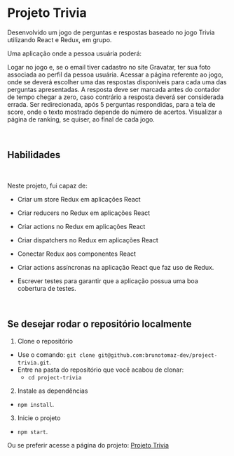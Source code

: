 # Projeto Trivia

<!-- Olá, Tryber!
Esse é apenas um arquivo inicial para o README do seu projeto.
É essencial que você preencha esse documento por conta própria, ok?
Não deixe de usar nossas dicas de escrita de README de projetos, e deixe sua criatividade brilhar!
:warning: IMPORTANTE: você precisa deixar nítido:
- quais arquivos/pastas foram desenvolvidos por você;
- quais arquivos/pastas foram desenvolvidos por outra pessoa estudante;
- quais arquivos/pastas foram desenvolvidos pela Trybe.
-->

Desenvolvido um jogo de perguntas e respostas baseado no jogo Trivia utilizando React e Redux, em grupo.

Uma aplicação onde a pessoa usuária poderá:

Logar no jogo e, se o email tiver cadastro no site Gravatar, ter sua foto associada ao perfil da pessoa usuária.
Acessar a página referente ao jogo, onde se deverá escolher uma das respostas disponíveis para cada uma das perguntas apresentadas. A resposta deve ser marcada antes do contador de tempo chegar a zero, caso contrário a resposta deverá ser considerada errada.
Ser redirecionada, após 5 perguntas respondidas, para a tela de score, onde o texto mostrado depende do número de acertos.
Visualizar a página de ranking, se quiser, ao final de cada jogo.

<br>

## Habilidades

<br>

Neste projeto, fui capaz de:

- Criar um store Redux em aplicações React

- Criar reducers no Redux em aplicações React

- Criar actions no Redux em aplicações React

- Criar dispatchers no Redux em aplicações React

- Conectar Redux aos componentes React

- Criar actions assíncronas na aplicação React que faz uso de Redux.

- Escrever testes para garantir que a aplicação possua uma boa cobertura de testes.

  <br>

## Se desejar rodar o repositório localmente

1. Clone o repositório

- Use o comando: `git clone git@github.com:brunotomaz-dev/project-trivia.git`.
- Entre na pasta do repositório que você acabou de clonar:
  - `cd project-trivia`

2. Instale as dependências

- `npm install`.

3. Inicie o projeto

- `npm start`.

Ou se preferir acesse a página do projeto:
[Projeto Trivia](https://brunotomaz-dev.github.io/project-trivia)
